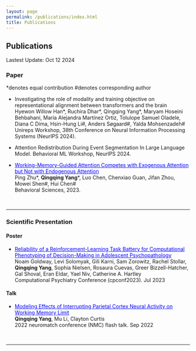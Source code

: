 ```yaml
---
layout: page
permalink: /publications/index.html
title: Publications
---
```


## Publications

Lastest Update: Oct 12 2024

### Paper
*denotes equal contribution
#denotes corresponding author

- Investigating the role of modality and training objective on representational alignment between transformers and the brain </a> <br> Hyewon Willow Han*, Ruchira Dhar*, Qingqing Yang*, Maryam Hoseini Behbahani, María Alejandra Martínez Ortiz, Tolulope Samuel Oladele, Diana C Dima, Hsin-Hung Li#, Anders Søgaard#, Yalda Mohsenzadeh# <br>Unireps Workshop, 38th Conference on Neural Information Processing Systems (NeurIPS 2024).

- Attention Redistribution During Event Segmentation In Large Language Model. Behavioral ML Workshop, NeurIPS 2024. 

- <a href="https://www.mdpi.com/2076-328X/13/5/426" style="color: blue;">Working-Memory-Guided Attention Competes with Exogenous Attention but Not with Endogenous Attention</a> <br> Ping Zhu*, **Qingqing Yang***, Luo Chen, Chenxiao Guan, Jifan Zhou, Mowei Shen#, Hui Chen# <br>Behavioral Sciences, 2023.<br>

<br>

---

### Scientific Presentation
#### Poster
- <a href="/mypaper/Frame4.pdf" style="color: blue;">Reliability of a Reinforcement-Learning Task Battery for Computational Phenotyping of Decision-Making in Adolescent Psychopathology</a> <br>Noam Goldway, Levi Solomyak, Gili Karni, Sam Zorowitz, Rachel Stollar, **Qingqing Yang**, Sophia Nielsen, Rosaura 
Cuevas, Greer Bizzell-Hatcher, Gal Shoval, Eran Eldar, Yael Niv, Catherine A. Hartley<br>Computational Psychiatry Conference (cpconf2023). Jul 2023<br>

#### Talk
- <a href= "/mypaper/yang_qingqing_rmePoster_expectedresults.pdf" style="color: blue;">Modeling Effects of Interrupting Parietal Cortex Neural Activity on Working Memory Limit</a> <br> **Qingqing Yang**, Mu Li, Clayton Curtis <br>2022 neuromatch conference (NMC) flash talk. Sep 2022

<br>

---


